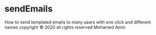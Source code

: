 # sendEmails
How to send templated emails to many users with one click and different names
copyright © 2020 all rights reserved Mohamed Amin
